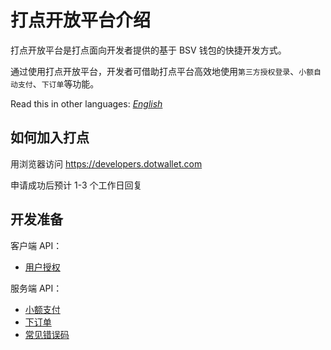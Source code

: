 # 打点开放平台介绍

打点开放平台是打点面向开发者提供的基于 BSV 钱包的快捷开发方式。

通过使用打点开放平台，开发者可借助打点平台高效地使用`第三方授权登录`、`小额自动支付`、`下订单`等功能。

Read this in other languages: [_English_](README.en.md)

## 如何加入打点

用浏览器访问 https://developers.dotwallet.com

申请成功后预计 1-3 个工作日回复

## 开发准备

客户端 API：

- [用户授权](./客户端-用户授权.md)

服务端 API：

- [小额支付](./服务端-小额支付.md)
- [下订单](./服务端-下订单.md)
- [常见错误码](./服务端-错误码.md)
